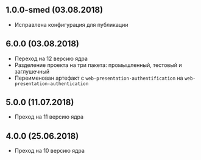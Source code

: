 ## 1.0.0-smed (03.08.2018)
- Исправлена конфигурация для публикации

## 6.0.0 (03.08.2018)
- Переход на 12 версию ядра
- Разделение проекта на три пакета: промышленный, тестовый и заглушечный
- Переименован артефакт с `web-presentation-authentification` на `web-presentation-authentication`

## 5.0.0 (11.07.2018)
- Преход на 11 версию ядра 

## 4.0.0 (25.06.2018)
- Преход на 10 версию ядра 

